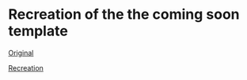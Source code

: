 # Recreation of the the coming soon template

[Original](https://www.w3schools.com/w3css/tryw3css_templates_coming_soon.htm)

[Recreation](https://github.com/Salondar/responsive_design_practise/coming_soon_template/)